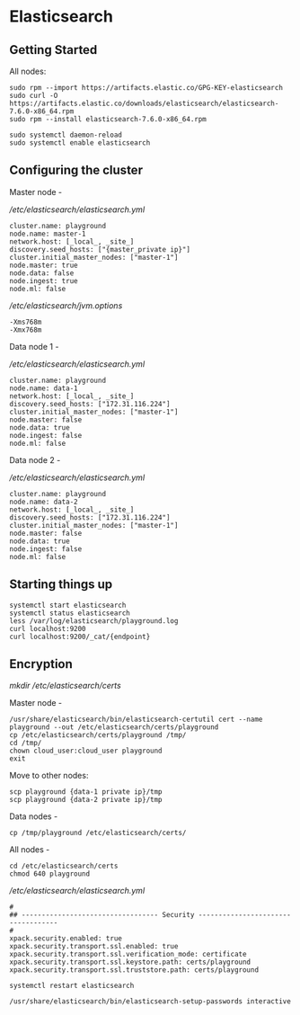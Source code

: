 # Elasticsearch
## Getting Started

All nodes:

```Shell
sudo rpm --import https://artifacts.elastic.co/GPG-KEY-elasticsearch
sudo curl -O https://artifacts.elastic.co/downloads/elasticsearch/elasticsearch-7.6.0-x86_64.rpm
sudo rpm --install elasticsearch-7.6.0-x86_64.rpm

sudo systemctl daemon-reload
sudo systemctl enable elasticsearch
```


## Configuring the cluster

Master node -

*/etc/elasticsearch/elasticsearch.yml*

```Shell
cluster.name: playground
node.name: master-1
network.host: [_local_, _site_]
discovery.seed_hosts: ["{master_private ip}"]
cluster.initial_master_nodes: ["master-1"]
node.master: true
node.data: false
node.ingest: true
node.ml: false
```

*/etc/elasticsearch/jvm.options*

```Shell
-Xms768m
-Xmx768m
```

Data node 1 -

*/etc/elasticsearch/elasticsearch.yml*

```Shell
cluster.name: playground
node.name: data-1
network.host: [_local_, _site_]
discovery.seed_hosts: ["172.31.116.224"]
cluster.initial_master_nodes: ["master-1"]
node.master: false
node.data: true
node.ingest: false
node.ml: false
```

Data node 2 -

*/etc/elasticsearch/elasticsearch.yml*

```Shell
cluster.name: playground
node.name: data-2
network.host: [_local_, _site_]
discovery.seed_hosts: ["172.31.116.224"]
cluster.initial_master_nodes: ["master-1"]
node.master: false
node.data: true
node.ingest: false
node.ml: false
```

## Starting things up

```Shell
systemctl start elasticsearch
systemctl status elasticsearch
less /var/log/elasticsearch/playground.log
curl localhost:9200
curl localhost:9200/_cat/{endpoint}
```


## Encryption

*mkdir /etc/elasticsearch/certs*

Master node -

```Shell
/usr/share/elasticsearch/bin/elasticsearch-certutil cert --name playground --out /etc/elasticsearch/certs/playground
cp /etc/elasticsearch/certs/playground /tmp/
cd /tmp/
chown cloud_user:cloud_user playground
exit
```

Move to other nodes:

```Shell
scp playground {data-1 private ip}/tmp
scp playground {data-2 private ip}/tmp
```

Data nodes -
```Shell
cp /tmp/playground /etc/elasticsearch/certs/
```

All nodes -
```Shell
cd /etc/elasticsearch/certs
chmod 640 playground
```

*/etc/elasticsearch/elasticsearch.yml*

```Shell
#
## ---------------------------------- Security -----------------------------------
#
xpack.security.enabled: true
xpack.security.transport.ssl.enabled: true
xpack.security.transport.ssl.verification_mode: certificate
xpack.security.transport.ssl.keystore.path: certs/playground
xpack.security.transport.ssl.truststore.path: certs/playground
```

```Shell
systemctl restart elasticsearch

/usr/share/elasticsearch/bin/elasticsearch-setup-passwords interactive
```
